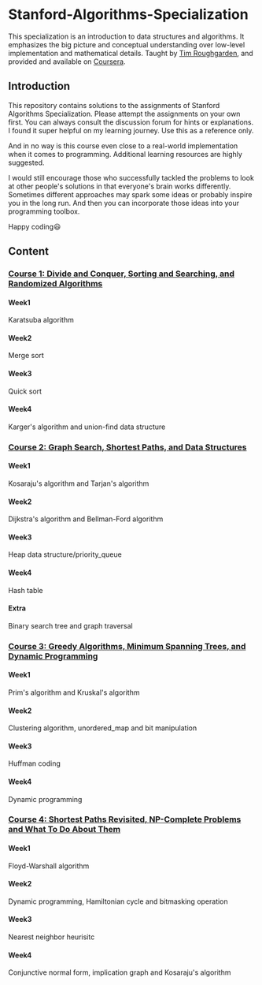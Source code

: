 # Stanford-Algorithms-Specialization
This specialization is an introduction to data structures and algorithms. It emphasizes the big picture and conceptual understanding over low-level implementation and mathematical details. Taught by [Tim Roughgarden](https://www.coursera.org/instructor/~768), and provided and available on [Coursera](https://www.coursera.org).

## Introduction
This repository contains solutions to the assignments of Stanford Algorithms Specialization. Please attempt the assignments on your own first. You can always consult the discussion forum for hints or explanations. I found it super helpful on my learning journey. Use this as a reference only. 

And in no way is this course even close to a real-world implementation when it comes to programming. Additional learning resources are highly suggested.

I would still encourage those who successfully tackled the problems to look at other people's solutions in that everyone's brain works differently. Sometimes different approaches may spark some ideas or probably inspire you in the long run. And then you can incorporate those ideas into your programming toolbox.

Happy coding:smiley:

## Content
### [Course 1: Divide and Conquer, Sorting and Searching, and Randomized Algorithms](https://github.com/kevininder/Stanford-Algorithms-Specialization/tree/main/Course1)
#### Week1
Karatsuba algorithm

#### Week2
Merge sort

#### Week3
Quick sort

#### Week4
Karger's algorithm and union-find data structure

### [Course 2: Graph Search, Shortest Paths, and Data Structures](https://github.com/kevininder/Stanford-Algorithms-Specialization/tree/main/Course2)
#### Week1
Kosaraju's algorithm and Tarjan's algorithm

#### Week2
Dijkstra's algorithm and Bellman-Ford algorithm

#### Week3
Heap data structure/priority_queue

#### Week4
Hash table

#### Extra
Binary search tree and graph traversal

### [Course 3: Greedy Algorithms, Minimum Spanning Trees, and Dynamic Programming](https://github.com/kevininder/Stanford-Algorithms-Specialization/tree/main/Course3)
#### Week1
Prim's algorithm and Kruskal's algorithm

#### Week2
Clustering algorithm, unordered_map and bit manipulation

#### Week3
Huffman coding

#### Week4
Dynamic programming

### [Course 4: Shortest Paths Revisited, NP-Complete Problems and What To Do About Them](https://github.com/kevininder/Stanford-Algorithms-Specialization/tree/main/Course4)
#### Week1
Floyd-Warshall algorithm

#### Week2
Dynamic programming, Hamiltonian cycle and bitmasking operation

#### Week3
Nearest neighbor heurisitc

#### Week4
Conjunctive normal form, implication graph and Kosaraju's algorithm
